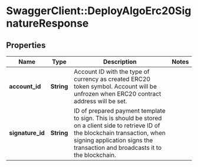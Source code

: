 # SwaggerClient::DeployAlgoErc20SignatureResponse

## Properties
Name | Type | Description | Notes
------------ | ------------- | ------------- | -------------
**account_id** | **String** | Account ID with the type of currency as created ERC20 token symbol. Account will be unfrozen when ERC20 contract address will be set. | 
**signature_id** | **String** | ID of prepared payment template to sign. This is should be stored on a client side to retrieve ID of the blockchain transaction, when signing application signs the transaction and broadcasts it to the blockchain. | 

